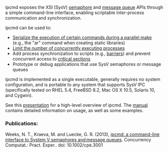 ipcmd exposes the XSI (SysV) [semaphore](http://beej.us/guide/bgipc/output/html/multipage/semaphores.html) and [message queue](http://beej.us/guide/bgipc/output/html/multipage/mq.html) APIs through a simple command-line interface, enabling scriptable inter-process communication and synchronization.

ipcmd can be used to:
  * [Serialize the execution of certain commands during a parallel make](http://code.google.com/p/ipcmd/wiki/ParallelMake) (e.g., the "ar" command when creating static libraries)
  * [Limit the number of concurrently executing processes](http://code.google.com/p/ipcmd/wiki/LimitConcurrentProcesses)
  * Add process synchronization to scripts (e.g., [barriers](http://code.google.com/p/ipcmd/source/browse/trunk/examples/barrier.sh)) and prevent concurrent access to [critical sections](http://code.google.com/p/ipcmd/wiki/CriticalSections)
  * Prototype or debug applications that use SysV semaphores or message queues

ipcmd is implemented as a single executable, generally requires no system configuration, and is portable to any system that supports SysV IPC (specifically tested on RHEL 5.4, FreeBSD 8.2, Mac OS X 10.5, Solaris 10, and Cygwin).

See this [presentation](http://code.google.com/p/ipcmd/downloads/detail?name=ipcmd_presentation.pdf) for a high-level overview of ipcmd. The [manual](http://code.google.com/p/ipcmd/downloads/detail?name=ipcmd-0.1.0_manual.pdf) contains detailed information on usage, as well as some examples.

### Publications: ###
Weeks, N. T., Kraeva, M. and Luecke, G. R. (2013), <a href='http://onlinelibrary.wiley.com/doi/10.1002/cpe.3001/abstract'>ipcmd: a command-line interface to System V semaphores and message queues</a>. Concurrency Computat.: Pract. Exper.. doi: 10.1002/cpe.3001